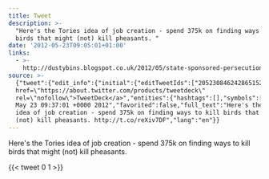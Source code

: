 ```yaml
---
title: Tweet
description: >-
  "Here's the Tories idea of job creation - spend 375k on finding ways to kill
  birds that might (not) kill pheasants. "
date: '2012-05-23T09:05:01+01:00'
links:
  - >-
    http://dustybins.blogspot.co.uk/2012/05/state-sponsored-persecution-of-buzzards.html
source: >-
  {"tweet":{"edit_info":{"initial":{"editTweetIds":["205230846242865152"],"editableUntil":"2012-05-23T10:37:01.406Z","editsRemaining":"5","isEditEligible":true}},"retweeted":false,"source":"<a
  href=\"https://about.twitter.com/products/tweetdeck\"
  rel=\"nofollow\">TweetDeck</a>","entities":{"hashtags":[],"symbols":[],"user_mentions":[],"urls":[{"url":"http://t.co/reXiv7DF","expanded_url":"http://dustybins.blogspot.co.uk/2012/05/state-sponsored-persecution-of-buzzards.html","display_url":"dustybins.blogspot.co.uk/2012/05/state-…","indices":["115","135"]}]},"display_text_range":["0","135"],"favorite_count":"0","id_str":"205230846242865152","truncated":false,"retweet_count":"1","id":"205230846242865152","possibly_sensitive":false,"created_at":"Wed
  May 23 09:37:01 +0000 2012","favorited":false,"full_text":"Here's the Tories
  idea of job creation - spend 375k on finding ways to kill birds that might
  (not) kill pheasants. http://t.co/reXiv7DF","lang":"en"}}
---
```

Here's the Tories idea of job creation - spend 375k on finding ways to kill birds that might (not) kill pheasants. 
    
{{< tweet 0 1 >}}
    
